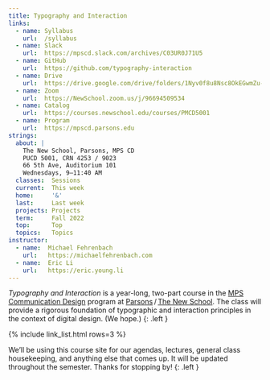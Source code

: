```yaml
---
title: Typography and Interaction
links:
  - name: Syllabus
    url:  /syllabus
  - name: Slack
    url:  https://mpscd.slack.com/archives/C03UR0J71U5
  - name: GitHub
    url:  https://github.com/typography-interaction
  - name: Drive
    url:  https://drive.google.com/drive/folders/1Nyv0f8u8Nsc8OkEGwmZu-S9pI11D5Iil
  - name: Zoom
    url:  https://NewSchool.zoom.us/j/96694509534
  - name: Catalog
    url:  https://courses.newschool.edu/courses/PMCD5001
  - name: Program
    url:  https://mpscd.parsons.edu
strings:
  about: |
    The New School, Parsons, MPS CD
    PUCD 5001, CRN 4253 / 9023
    66 5th Ave, Auditorium 101
    Wednesdays, 9–11:40 AM
  classes:  Sessions
  current:  This week
  home:     '&'
  last:     Last week
  projects: Projects
  term:     Fall 2022
  top:      Top
  topics:   Topics
instructor:
  - name:  Michael Fehrenbach
    url:   https://michaelfehrenbach.com
  - name:  Eric Li
    url:   https://eric.young.li
---
```




*Typography and Interaction* is a year-long, <nobr>two-part</nobr> course in the [MPS Communication Design](https://mpscd.parsons.edu) program at [Parsons](https://www.newschool.edu/parsons/)&thinsp;/&thinsp;[The New School](https://www.newschool.edu). The class will provide a rigorous foundation of typographic and interaction principles in the context of digital design. (We hope.)
{: .left }

{% include link_list.html rows=3 %}

We’ll be using this course site for our agendas, lectures, general class housekeeping, and anything else that comes up. It will be updated throughout the semester. Thanks for stopping by!
{: .left }

